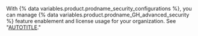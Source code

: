 With {% data variables.product.prodname_security_configurations %}, you can manage {% data variables.product.prodname_GH_advanced_security %} feature enablement and license usage for your organization. See "[AUTOTITLE](/code-security/securing-your-organization/managing-the-security-of-your-organization/managing-your-github-advanced-security-license-usage)."

